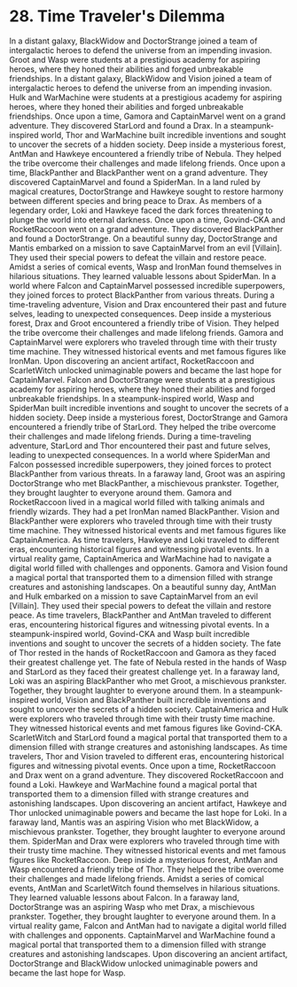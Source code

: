# 28. Time Traveler's Dilemma

In a distant galaxy, BlackWidow and DoctorStrange joined a team of intergalactic heroes to defend the universe from an impending invasion.
Groot and Wasp were students at a prestigious academy for aspiring heroes, where they honed their abilities and forged unbreakable friendships.
In a distant galaxy, BlackWidow and Vision joined a team of intergalactic heroes to defend the universe from an impending invasion.
Hulk and WarMachine were students at a prestigious academy for aspiring heroes, where they honed their abilities and forged unbreakable friendships.
Once upon a time, Gamora and CaptainMarvel went on a grand adventure. They discovered StarLord and found a Drax.
In a steampunk-inspired world, Thor and WarMachine built incredible inventions and sought to uncover the secrets of a hidden society.
Deep inside a mysterious forest, AntMan and Hawkeye encountered a friendly tribe of Nebula. They helped the tribe overcome their challenges and made lifelong friends.
Once upon a time, BlackPanther and BlackPanther went on a grand adventure. They discovered CaptainMarvel and found a SpiderMan.
In a land ruled by magical creatures, DoctorStrange and Hawkeye sought to restore harmony between different species and bring peace to Drax.
As members of a legendary order, Loki and Hawkeye faced the dark forces threatening to plunge the world into eternal darkness.
Once upon a time, Govind-CKA and RocketRaccoon went on a grand adventure. They discovered BlackPanther and found a DoctorStrange.
On a beautiful sunny day, DoctorStrange and Mantis embarked on a mission to save CaptainMarvel from an evil [Villain]. They used their special powers to defeat the villain and restore peace.
Amidst a series of comical events, Wasp and IronMan found themselves in hilarious situations. They learned valuable lessons about SpiderMan.
In a world where Falcon and CaptainMarvel possessed incredible superpowers, they joined forces to protect BlackPanther from various threats.
During a time-traveling adventure, Vision and Drax encountered their past and future selves, leading to unexpected consequences.
Deep inside a mysterious forest, Drax and Groot encountered a friendly tribe of Vision. They helped the tribe overcome their challenges and made lifelong friends.
Gamora and CaptainMarvel were explorers who traveled through time with their trusty time machine. They witnessed historical events and met famous figures like IronMan.
Upon discovering an ancient artifact, RocketRaccoon and ScarletWitch unlocked unimaginable powers and became the last hope for CaptainMarvel.
Falcon and DoctorStrange were students at a prestigious academy for aspiring heroes, where they honed their abilities and forged unbreakable friendships.
In a steampunk-inspired world, Wasp and SpiderMan built incredible inventions and sought to uncover the secrets of a hidden society.
Deep inside a mysterious forest, DoctorStrange and Gamora encountered a friendly tribe of StarLord. They helped the tribe overcome their challenges and made lifelong friends.
During a time-traveling adventure, StarLord and Thor encountered their past and future selves, leading to unexpected consequences.
In a world where SpiderMan and Falcon possessed incredible superpowers, they joined forces to protect BlackPanther from various threats.
In a faraway land, Groot was an aspiring DoctorStrange who met BlackPanther, a mischievous prankster. Together, they brought laughter to everyone around them.
Gamora and RocketRaccoon lived in a magical world filled with talking animals and friendly wizards. They had a pet IronMan named BlackPanther.
Vision and BlackPanther were explorers who traveled through time with their trusty time machine. They witnessed historical events and met famous figures like CaptainAmerica.
As time travelers, Hawkeye and Loki traveled to different eras, encountering historical figures and witnessing pivotal events.
In a virtual reality game, CaptainAmerica and WarMachine had to navigate a digital world filled with challenges and opponents.
Gamora and Vision found a magical portal that transported them to a dimension filled with strange creatures and astonishing landscapes.
On a beautiful sunny day, AntMan and Hulk embarked on a mission to save CaptainMarvel from an evil [Villain]. They used their special powers to defeat the villain and restore peace.
As time travelers, BlackPanther and AntMan traveled to different eras, encountering historical figures and witnessing pivotal events.
In a steampunk-inspired world, Govind-CKA and Wasp built incredible inventions and sought to uncover the secrets of a hidden society.
The fate of Thor rested in the hands of RocketRaccoon and Gamora as they faced their greatest challenge yet.
The fate of Nebula rested in the hands of Wasp and StarLord as they faced their greatest challenge yet.
In a faraway land, Loki was an aspiring BlackPanther who met Groot, a mischievous prankster. Together, they brought laughter to everyone around them.
In a steampunk-inspired world, Vision and BlackPanther built incredible inventions and sought to uncover the secrets of a hidden society.
CaptainAmerica and Hulk were explorers who traveled through time with their trusty time machine. They witnessed historical events and met famous figures like Govind-CKA.
ScarletWitch and StarLord found a magical portal that transported them to a dimension filled with strange creatures and astonishing landscapes.
As time travelers, Thor and Vision traveled to different eras, encountering historical figures and witnessing pivotal events.
Once upon a time, RocketRaccoon and Drax went on a grand adventure. They discovered RocketRaccoon and found a Loki.
Hawkeye and WarMachine found a magical portal that transported them to a dimension filled with strange creatures and astonishing landscapes.
Upon discovering an ancient artifact, Hawkeye and Thor unlocked unimaginable powers and became the last hope for Loki.
In a faraway land, Mantis was an aspiring Vision who met BlackWidow, a mischievous prankster. Together, they brought laughter to everyone around them.
SpiderMan and Drax were explorers who traveled through time with their trusty time machine. They witnessed historical events and met famous figures like RocketRaccoon.
Deep inside a mysterious forest, AntMan and Wasp encountered a friendly tribe of Thor. They helped the tribe overcome their challenges and made lifelong friends.
Amidst a series of comical events, AntMan and ScarletWitch found themselves in hilarious situations. They learned valuable lessons about Falcon.
In a faraway land, DoctorStrange was an aspiring Wasp who met Drax, a mischievous prankster. Together, they brought laughter to everyone around them.
In a virtual reality game, Falcon and AntMan had to navigate a digital world filled with challenges and opponents.
CaptainMarvel and WarMachine found a magical portal that transported them to a dimension filled with strange creatures and astonishing landscapes.
Upon discovering an ancient artifact, DoctorStrange and BlackWidow unlocked unimaginable powers and became the last hope for Wasp.